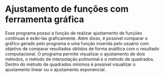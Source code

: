 # Ajustamento de funções com ferramenta gráfica

Esse programa possui a função de realizar ajustamento de funções contínuas e exibi-las graficamente. Além disso, é possível comparar o gráfico gerado pelo programa e uma função inserida pelo usuário com objetivo de comparar resultados obtidos de forma analítica com o resultado computacional.
O programa permite visualizar o ajustamento de dois métodos, o método de interpolação polinomial e o método de quadrados. Dentro do método de quadrados mínimos é possível visualizar o ajustamento linear ou o ajustamento exponencial.
